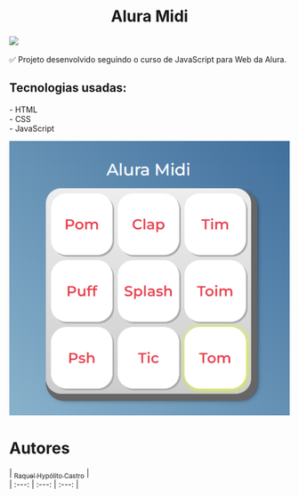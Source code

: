 <h1 align="center"> Alura Midi</h1>
<p align="left">
<img src="http://img.shields.io/static/v1?label=STATUS&message=DONE&color=GREEN&style=for-the-badge"/>
</p>

:white_check_mark: Projeto desenvolvido seguindo o curso de JavaScript para Web da Alura. 

<h2>Tecnologias usadas:</h2>
- HTML <br>
- CSS <br>
- JavaScript
<p>

![Cabeçalho da página](https://github.com/RaquelHCastro/aluramidi/blob/main/Aluramidi.png)

# Autores

| [<sub>Raquel Hypólito Castro</sub>](https://github.com/RaquelHCastro) |  
| :---: | :---: | :---: |
